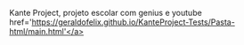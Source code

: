 Kante Project, projeto escolar com genius e youtube
<a> href='https://geraldofelix.github.io/KanteProject-Tests/Pasta-html/main.html'</a>
